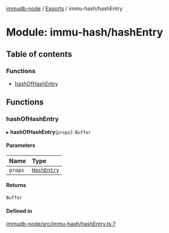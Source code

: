 [immudb-node](../README.md) / [Exports](../modules.md) / immu-hash/hashEntry

# Module: immu-hash/hashEntry

## Table of contents

### Functions

- [hashOfHashEntry](immu_hash_hashEntry.md#hashofhashentry)

## Functions

### hashOfHashEntry

▸ **hashOfHashEntry**(`props`): `Buffer`

#### Parameters

| Name | Type |
| :------ | :------ |
| `props` | [`HashEntry`](types_Entry.md#hashentry) |

#### Returns

`Buffer`

#### Defined in

[immudb-node/src/immu-hash/hashEntry.ts:7](https://github.com/codenotary/immudb-node/blob/fe12060/immudb-node/src/immu-hash/hashEntry.ts#L7)
